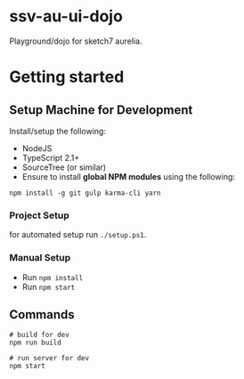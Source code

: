 # ssv-au-ui-dojo
Playground/dojo for sketch7 aurelia.

# Getting started

## Setup Machine for Development
Install/setup the following:

- NodeJS
- TypeScript 2.1+
- SourceTree (or similar)
- Ensure to install **global NPM modules** using the following:

```shell
npm install -g git gulp karma-cli yarn
```

### Project Setup
for automated setup run `./setup.ps1`.

### Manual Setup
- Run `npm install`
- Run `npm start`

## Commands

```shell
# build for dev
npm run build

# run server for dev
npm start
```